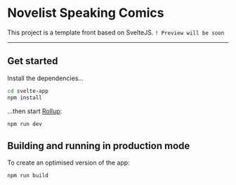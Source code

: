 # Novelist Speaking Comics
This project is a template front based on SvelteJS.
`! Preview will be soon`

---

## Get started
Install the dependencies...
```bash
cd svelte-app
npm install
```
...then start [Rollup](https://rollupjs.org):
```bash
npm run dev
```

## Building and running in production mode
To create an optimised version of the app:
```bash
npm run build
```